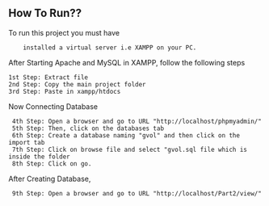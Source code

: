 

## How To Run??

To run this project you must have 

```
    installed a virtual server i.e XAMPP on your PC.
```

After Starting Apache and MySQL in XAMPP, follow the following steps

```
1st Step: Extract file
2nd Step: Copy the main project folder
3rd Step: Paste in xampp/htdocs
```
Now Connecting Database

```
 4th Step: Open a browser and go to URL "http://localhost/phpmyadmin/"
 5th Step: Then, click on the databases tab
 6th Step: Create a database naming "gvol" and then click on the import tab
 7th Step: Click on browse file and select "gvol.sql file which is inside the folder
 8th Step: Click on go.
```
After Creating Database,
```
 9th Step: Open a browser and go to URL "http://localhost/Part2/view/"
```
